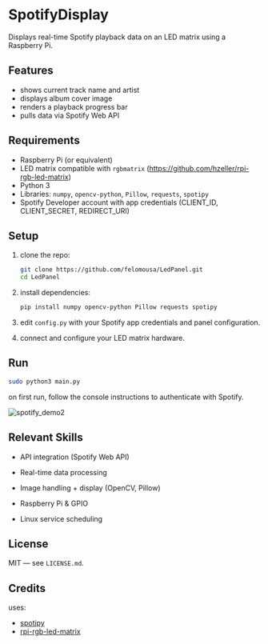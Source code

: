 # SpotifyDisplay

Displays real-time Spotify playback data on an LED matrix using a Raspberry Pi.

## Features
- shows current track name and artist
- displays album cover image
- renders a playback progress bar
- pulls data via Spotify Web API

## Requirements
- Raspberry Pi (or equivalent)
- LED matrix compatible with `rgbmatrix` (https://github.com/hzeller/rpi-rgb-led-matrix)
- Python 3
- Libraries: `numpy`, `opencv-python`, `Pillow`, `requests`, `spotipy`
- Spotify Developer account with app credentials (CLIENT_ID, CLIENT_SECRET, REDIRECT_URI)

## Setup

1. clone the repo:
   ```bash
   git clone https://github.com/felomousa/LedPanel.git
   cd LedPanel
   ```

2. install dependencies:
   ```bash
   pip install numpy opencv-python Pillow requests spotipy
   ```

3. edit `config.py` with your Spotify app credentials and panel configuration.

4. connect and configure your LED matrix hardware.

## Run

```bash
sudo python3 main.py
```

on first run, follow the console instructions to authenticate with Spotify.

![spotify_demo2](https://github.com/user-attachments/assets/32a335f9-60d5-4535-b791-1165be4f706a)

## Relevant Skills
- API integration (Spotify Web API)

- Real-time data processing

- Image handling + display (OpenCV, Pillow)

- Raspberry Pi & GPIO

- Linux service scheduling

## License

MIT — see `LICENSE.md`.

## Credits

uses:
- [spotipy](https://github.com/plamere/spotipy)
- [rpi-rgb-led-matrix](https://github.com/hzeller/rpi-rgb-led-matrix)

